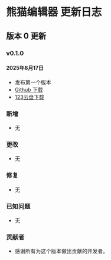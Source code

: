 # 熊猫编辑器 更新日志

## 版本 0 更新

### v0.1.0
#### 2025年8月17日
- 发布第一个版本
- [Github 下载](https://github.com/cxfjh/PandaEditor/releases/tag/v0.1.0)
- [123云盘下载](https://www.123pan.com/s/IzrNjv-cAd7A)
  
### 新增
- 无

### 更改
- 无

### 修复
- 无

### 已知问题
- 无

### 贡献者
- 感谢所有为这个版本做出贡献的开发者。